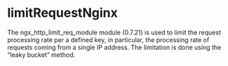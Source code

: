 # limitRequestNginx
The ngx_http_limit_req_module module (0.7.21) is used to limit the request processing rate per a defined key, in particular, the processing rate of requests coming from a single IP address. The limitation is done using the “leaky bucket” method.
